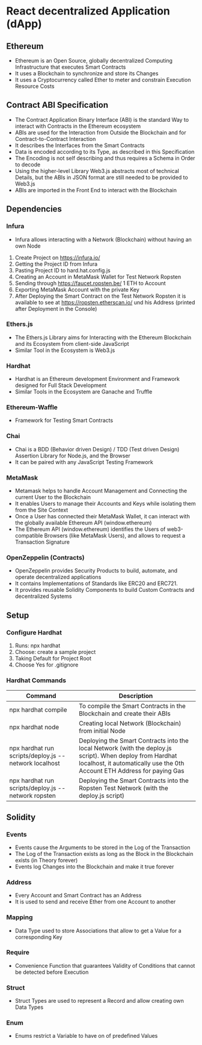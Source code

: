 # React decentralized Application (dApp)

## Ethereum
* Ethereum is an Open Source, globally decentralized Computing Infrastructure that executes Smart Contracts
* It uses a Blockchain to synchronize and store its Changes
* It uses a Cryptocurrency called Ether to meter and constrain Execution Resource Costs

## Contract ABI Specification
* The Contract Application Binary Interface (ABI) is the standard Way to interact with Contracts in the Ethereum ecosystem
* ABIs are used for the Interaction from Outside the Blockchain and for Contract-to-Contract Interaction
* It describes the Interfaces from the Smart Contracts
* Data is encoded according to its Type, as described in this Specification
* The Encoding is not self describing and thus requires a Schema in Order to decode
* Using the higher-level Library Web3.js abstracts most of technical Details, but the ABIs in JSON format are still needed to be provided to Web3.js
* ABIs are imported in the Front End to interact with the Blockchain

## Dependencies
### Infura
* Infura allows interacting with a Network (Blockchain) without having an own Node
1) Create Project on https://infura.io/
1) Getting the Project ID from Infura
1) Pasting Project ID to hard.hat.config.js
1) Creating an Account in MetaMask Wallet for Test Network Ropsten
1) Sending through https://faucet.ropsten.be/ 1 ETH to Account
1) Exporting MetaMask Account with the private Key
1) After Deploying the Smart Contract on the Test Network Ropsten it is available to see at https://ropsten.etherscan.io/ und his Address (printed after Deployment in the Console)

### Ethers.js
* The Ethers.js Library aims for Interacting with the Ethereum Blockchain and its Ecosystem  from client-side JavaScript
* Similar Tool in the Ecosystem is Web3.js

### Hardhat
* Hardhat is an Ethereum development Environment and Framework designed for Full Stack Development
* Similar Tools in the Ecosystem are Ganache and Truffle

### Ethereum-Waffle
* Framework for Testing Smart Contracts

### Chai
* Chai is a BDD (Behavior driven Design) / TDD (Test driven Design) Assertion Library for Node.js, and the Browser
* It can be paired with any JavaScript Testing Framework

### MetaMask
* Metamask helps to handle Account Management and Connecting the current User to the Blockchain 
* It enables Users to manage their Accounts and Keys while isolating them from the Site Context
* Once a User has connected their MetaMask Wallet, it can interact with the globally available Ethereum API (window.ethereum)
* The Ethereum API (window.ethereum) identifies the Users of web3-compatible Browsers (like MetaMask Users), and allows to request a Transaction Signature

### OpenZeppelin (Contracts)
* OpenZeppelin provides Security Products to build, automate, and operate decentralized applications 
* It contains Implementations of Standards like ERC20 and ERC721.
* It provides reusable Solidity Components to build Custom Contracts and decentralized Systems

## Setup
### Configure Hardhat
1) Runs: npx hardhat
1) Choose: create a sample project
1) Taking Default for Project Root
1) Choose Yes for .gitignore

### Hardhat Commands
| Command | Description | 
| --- | --- |
| npx hardhat compile | To compile the Smart Contracts in the Blockchain and create their ABIs |
| npx hardhat node | Creating local Network (Blockchain) from initial Node |
| npx hardhat run scripts/deploy.js --network localhost | Deploying the Smart Contracts into the local Network (with the deploy.js script). When deploy from Hardhat localhost, it automatically use the 0th Account ETH Address for paying Gas |
| npx hardhat run scripts/deploy.js --network ropsten | Deploying the Smart Contracts into the Ropsten Test Network (with the deploy.js script) |

## Solidity
### Events
* Events cause the Arguments to be stored in the Log of the Transaction
* The Log of the Transaction exists as long as the Block in the Blockchain exists (in Theory forever)
* Events log Changes into the Blockchain and make it true forever

### Address
* Every Account and Smart Contract has an Address
* It is used to send and receive Ether from one Account to another

### Mapping
* Data Type used to store Associations that allow to get a Value for a corresponding Key

### Require
* Convenience Function that guarantees Validity of Conditions that cannot be detected before Execution

### Struct
* Struct Types are used to represent a Record and allow creating own Data Types

### Enum
* Enums restrict a Variable to have on of predefined Values

